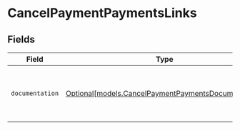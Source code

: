 # CancelPaymentPaymentsLinks


## Fields

| Field                                                                                                  | Type                                                                                                   | Required                                                                                               | Description                                                                                            |
| ------------------------------------------------------------------------------------------------------ | ------------------------------------------------------------------------------------------------------ | ------------------------------------------------------------------------------------------------------ | ------------------------------------------------------------------------------------------------------ |
| `documentation`                                                                                        | [Optional[models.CancelPaymentPaymentsDocumentation]](../models/cancelpaymentpaymentsdocumentation.md) | :heavy_minus_sign:                                                                                     | The URL to the generic Mollie API error handling guide.                                                |
